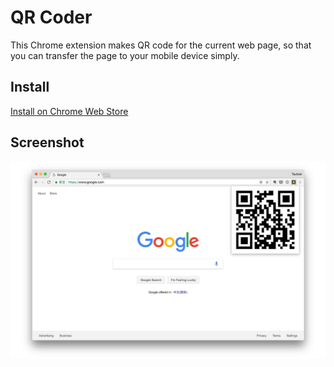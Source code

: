 # QR Coder
This Chrome extension makes QR code for the current web page, so that you can transfer the page to your mobile device simply.

## Install
[Install on Chrome Web Store](https://chrome.google.com/webstore/detail/qr-coder/mabhdkplooemkppnannjfekiloegnmai)

## Screenshot
![Screenshot](https://raw.githubusercontent.com/taufook/QR-Coder/master/Screenshot.png)
